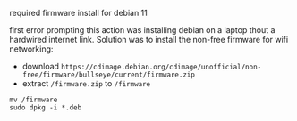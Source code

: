 required firmware install for debian 11

first error prompting this action was installing debian on a laptop thout a hardwired internet link. Solution was to install the non-free firmware for wifi networking:

- download `https://cdimage.debian.org/cdimage/unofficial/non-free/firmware/bullseye/current/firmware.zip`
- extract `/firmware.zip` to `/firmware`

```
mv /firmware
sudo dpkg -i *.deb
```
